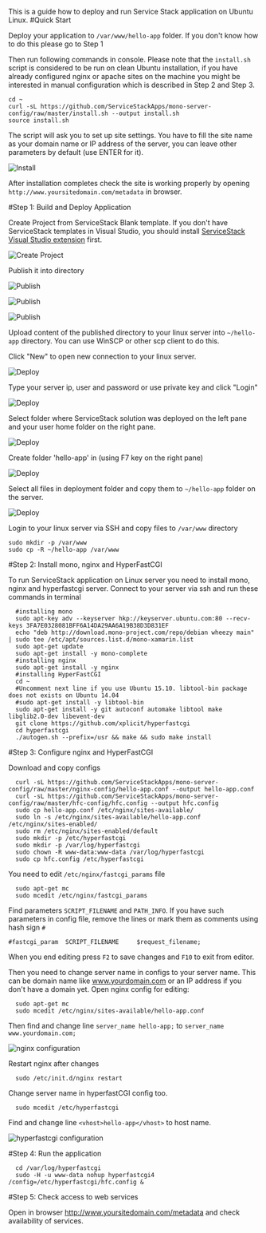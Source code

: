 This is a guide how to deploy and run Service Stack application on Ubuntu Linux.
#Quick Start

Deploy your application to `/var/www/hello-app` folder. If you don't know how to do this please go to Step 1

Then run following commands in console. Please note that the `install.sh` script is considered to be run on clean Ubuntu installation, if you have already configured nginx or apache sites on the machine you might be interested in manual configuration which is described in Step 2 and Step 3.

    cd ~
    curl -sL https://github.com/ServiceStackApps/mono-server-config/raw/master/install.sh --output install.sh
    source install.sh

The script will ask you to set up site settings. You have to fill the site name as your domain name or IP address of the server, you can leave other parameters by default (use ENTER for it).

![Install](https://github.com/ServiceStackApps/mono-server-config/blob/master/images/install.png)

After installation completes check the site is working properly by opening `http://www.yoursitedomain.com/metadata` in browser.

#Step 1: Build and Deploy Application

Create Project from ServiceStack Blank template. If you don't have ServiceStack templates
in Visual Studio, you should install [ServiceStack Visual Studio extension](https://github.com/ServiceStack/ServiceStack/wiki/Creating-your-first-project)
first.

![Create Project](https://github.com/ServiceStackApps/mono-server-config/blob/master/images/create.png)

Publish it into directory

![Publish](https://github.com/ServiceStackApps/mono-server-config/blob/master/images/2-publish-1.png)

![Publish](https://github.com/ServiceStackApps/mono-server-config/blob/master/images/2-publish-2.png)

![Publish](https://github.com/ServiceStackApps/mono-server-config/blob/master/images/2-publish-3.png)

Upload content of the published directory to your linux server into `~/hello-app` directory. You
can use WinSCP or other scp client to do this.

Click "New" to open new connection to your linux server.

![Deploy](https://github.com/ServiceStackApps/mono-server-config/blob/master/images/3-login-0.png)

Type your server ip, user and password or use private key and click "Login"

![Deploy](https://github.com/ServiceStackApps/mono-server-config/blob/master/images/3-login-1.png)

Select folder where ServiceStack solution was deployed on the left pane and your user home folder on the right pane.

![Deploy](https://github.com/ServiceStackApps/mono-server-config/blob/master/images/3-login-2.png)

Create folder 'hello-app' in (using F7 key on the right pane)

![Deploy](https://github.com/ServiceStackApps/mono-server-config/blob/master/images/3-create-folder.png)

Select all files in deployment folder and copy them to `~/hello-app` folder on the server.

![Deploy](https://github.com/ServiceStackApps/mono-server-config/blob/master/images/3-copy-4.png)

Login to your linux server via SSH and copy files to `/var/www` directory

    sudo mkdir -p /var/www
    sudo cp -R ~/hello-app /var/www

#Step 2: Install mono, nginx and HyperFastCGI

To run ServiceStack application on Linux server you need to install mono, nginx and hyperfastcgi
server. Connect to your server via ssh and run these commands in terminal

      #installing mono
      sudo apt-key adv --keyserver hkp://keyserver.ubuntu.com:80 --recv-keys 3FA7E0328081BFF6A14DA29AA6A19B38D3D831EF
      echo "deb http://download.mono-project.com/repo/debian wheezy main" | sudo tee /etc/apt/sources.list.d/mono-xamarin.list
      sudo apt-get update
      sudo apt-get install -y mono-complete
      #installing nginx
      sudo apt-get install -y nginx
      #installing HyperFastCGI
      cd ~
      #Uncomment next line if you use Ubuntu 15.10. libtool-bin package does not exists on Ubuntu 14.04
      #sudo apt-get install -y libtool-bin
      sudo apt-get install -y git autoconf automake libtool make libglib2.0-dev libevent-dev
      git clone https://github.com/xplicit/hyperfastcgi
      cd hyperfastcgi
      ./autogen.sh --prefix=/usr && make && sudo make install

#Step 3: Configure nginx and HyperFastCGI
      
Download and copy configs

      curl -sL https://github.com/ServiceStackApps/mono-server-config/raw/master/nginx-config/hello-app.conf --output hello-app.conf
      curl -sL https://github.com/ServiceStackApps/mono-server-config/raw/master/hfc-config/hfc.config --output hfc.config
      sudo cp hello-app.conf /etc/nginx/sites-available/
      sudo ln -s /etc/nginx/sites-available/hello-app.conf /etc/nginx/sites-enabled/
      sudo rm /etc/nginx/sites-enabled/default     
      sudo mkdir -p /etc/hyperfastcgi
      sudo mkdir -p /var/log/hyperfastcgi
      sudo chown -R www-data:www-data /var/log/hyperfastcgi
      sudo cp hfc.config /etc/hyperfastcgi

You need to edit `/etc/nginx/fastcgi_params` file

      sudo apt-get mc
      sudo mcedit /etc/nginx/fastcgi_params

Find parameters `SCRIPT_FILENAME` and `PATH_INFO`. If you have such parameters in config file, remove the lines or mark them as comments using hash sign `#`

    #fastcgi_param	SCRIPT_FILENAME		$request_filename;

When you end editing press `F2` to save changes and `F10` to exit from editor.

Then you need to change server name in configs to your server name. This can be
domain name like www.yourdomain.com or an IP address if you don't have a domain yet.
Open nginx config for editing:

      sudo apt-get mc
      sudo mcedit /etc/nginx/sites-available/hello-app.conf

Then find and change line `server_name hello-app;` to `server_name www.yourdomain.com;`
      
![nginx configuration](https://github.com/ServiceStackApps/mono-server-config/blob/master/images/nginx-conf.png)

Restart nginx after changes

      sudo /etc/init.d/nginx restart

Change server name in hyperfastCGI config too.

      sudo mcedit /etc/hyperfastcgi

Find and change line `<vhost>hello-app</vhost>` to host name. 

![hyperfastcgi configuration](https://github.com/ServiceStackApps/mono-server-config/blob/master/images/hfc-config.png)


#Step 4: Run the application

      cd /var/log/hyperfastcgi
      sudo -H -u www-data nohup hyperfastcgi4 /config=/etc/hyperfastcgi/hfc.config &


#Step 5: Check access to web services

Open in browser http://www.yoursitedomain.com/metadata and check availability of services.
